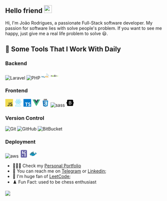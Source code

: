 ## Hello friend <img src="https://media.giphy.com/media/hvRJCLFzcasrR4ia7z/giphy.gif" width="25px" height="25px">



Hi, I'm João Rodrigues, a passionate Full-Stack software developer. My passion for software lies with solve people's problem. If you want to see me happy, just give me a real life problem to solve 😃.
<h2>🚀 Some Tools That I Work With Daily</h2>

<h3>Backend</h3>
<p align="left">
<img src="https://cdn.jsdelivr.net/gh/devicons/devicon/icons/laravel/laravel-plain-wordmark.svg" alt="Laravel" width="25" height="25" />
<img src="https://raw.githubusercontent.com/jmnote/z-icons/master/svg/php.svg" alt="PHP" width="25" height="25" />
<img src="https://raw.githubusercontent.com/devicons/devicon/master/icons/mysql/mysql-original-wordmark.svg" alt="mysql" width="25" height="25" />
<img src="https://raw.githubusercontent.com/devicons/devicon/master/icons/nodejs/nodejs-original-wordmark.svg" alt="nodejs" width="25" height="25" />
</p>

<h3>Frontend</h3>
<p align="left">
<img src="https://raw.githubusercontent.com/devicons/devicon/master/icons/javascript/javascript-original.svg" alt="javascript" width="25" height="25" />
<img src="https://raw.githubusercontent.com/devicons/devicon/master/icons/react/react-original-wordmark.svg" alt="react" width="25" height="25" />
<img src="https://raw.githubusercontent.com/devicons/devicon/master/icons/typescript/typescript-original.svg" alt="typescript" width="25" height="25" />
<img src="https://raw.githubusercontent.com/devicons/devicon/master/icons/vuejs/vuejs-original.svg" alt="vue" width="25" height="25" />
<img src="https://raw.githubusercontent.com/devicons/devicon/master/icons/css3/css3-original-wordmark.svg" alt="css3" width="25" height="25" />
<img src="https://cdn.jsdelivr.net/gh/devicons/devicon/icons/sass/sass-original.svg" alt="sass" width="25" height="25" />
<img src="https://raw.githubusercontent.com/devicons/devicon/master/icons/bootstrap/bootstrap-plain.svg" alt="bootstrap" width="25" height="25" />
</p>
          
<h3>Version Control</h3>
<p align="left">
<img src="https://raw.githubusercontent.com/jmnote/z-icons/master/svg/git.svg" alt="Git" width="25" height="25" />
<img src="https://raw.githubusercontent.com/jmnote/z-icons/master/svg/github.svg" alt="GitHub" width="25" height="25" />
<img src="https://cdn.jsdelivr.net/gh/devicons/devicon/icons/bitbucket/bitbucket-original.svg" alt="BitBucket" width="25" height="25" />
</p>

<h3>Deployment</h3>
<p align="left">
<img src="https://cdn.jsdelivr.net/gh/devicons/devicon/icons/amazonwebservices/amazonwebservices-original-wordmark.svg" alt="aws" width="25" height="25" />
<img src="https://raw.githubusercontent.com/devicons/devicon/master/icons/heroku/heroku-plain.svg" alt="heroku" width="25" height="25" />
<img src="https://raw.githubusercontent.com/devicons/devicon/master/icons/docker/docker-original.svg" alt="Docker" width="25" height="25" />
</p>

- 👨🏼‍💻 Check my <a href="https://matheussoftware.com/work" target="blank">Personal Portfolio</a>
- 💼 You can reach me on <a href="https://t.me/joao_rodrigues1">Telegram</a> or <a href="https://www.linkedin.com/in/joao-software-developer/" target="blank">Linkedin</a>;
- 👯 I'm huge fan of <a href="https://leetcode.com/" target="blank">LeetCode</a>;
- ♟️ Fun Fact: used to be chess enthusiast

<img style="-webkit-user-select: none;margin: auto;background-color: hsl(0, 0%, 90%);transition: background-color 300ms;" src="https://camo.githubusercontent.com/2daa5a3f385c1ede09c109bb121875bb7738b99dffb43683bdf272ac5dd3dd0a/68747470733a2f2f6d65646961312e67697068792e636f6d2f6d656469612f31334867774773584630616947592f67697068792e676966">


